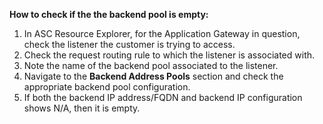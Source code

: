 <properties
	  pageTitle="TSG Content Step: Check whether the backend pool is empty"
	  description="TSG Content Step:Check whether the backend pool is empty"
	  service="microsoft.network"
	  resource="applicationGateway"
	  authors="JRMayberry"
	  ms.author="rimayber"
	  displayOrder=""
	  selfHelpType="TSG_Content"
          supportTopicIds=""
          resourceTags=""
          productPesIds=""
          cloudEnvironments="public"
	  articleId="f1b32390-c392-4dd1-9455-1e28a3710193"
/>


**How to check if the the backend pool is empty:**

1. In ASC Resource Explorer, for the Application Gateway in question, check the listener the customer is trying to access.
2. Check the request routing rule to which the listener is associated with.
3. Note the name of the backend pool associated to the listener.
4. Navigate to the **Backend Address Pools** section and check the appropriate backend pool configuration.
5. If both the backend IP address/FQDN and backend IP configuration shows N/A, then it is empty.
